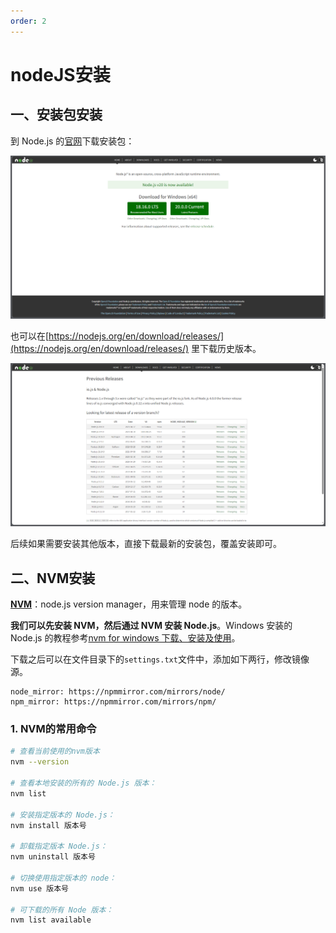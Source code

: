 ```yaml
---
order: 2
---
```


# nodeJS安装

## 一、安装包安装

到 Node.js 的[官网](https://nodejs.org/en/)下载安装包：

![](./images/install.png)

也可以在[https://nodejs.org/en/download/releases/](https://nodejs.org/en/download/releases/) 里下载历史版本。

![](./images/history.png)

后续如果需要安装其他版本，直接下载最新的安装包，覆盖安装即可。

## 二、NVM安装

**[NVM](https://github.com/nvm-sh/nvm)**：node.js version manager，用来管理 node 的版本。

**我们可以先安装 NVM，然后通过 NVM 安装 Node.js**。Windows 安装的 Node.js 的教程参考[nvm for windows 下载、安装及使用](https://juejin.cn/post/7074108351524634655)。

下载之后可以在文件目录下的`settings.txt`文件中，添加如下两行，修改镜像源。

```
node_mirror: https://npmmirror.com/mirrors/node/
npm_mirror: https://npmmirror.com/mirrors/npm/
```

### 1. NVM的常用命令

```sh
# 查看当前使用的nvm版本
nvm --version

# 查看本地安装的所有的 Node.js 版本：
nvm list

# 安装指定版本的 Node.js：
nvm install 版本号

# 卸载指定版本 Node.js：
nvm uninstall 版本号

# 切换使用指定版本的 node：
nvm use 版本号

# 可下载的所有 Node 版本：
nvm list available
```

